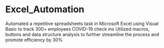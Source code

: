 # Excel_Automation
Automated a repetitive spreadsheets task in Microsoft Excel using Visual Basic to track 300+ employees COVID-19 check ins 
Utilized macros, buttons and data structure analysis to further streamline the process and promote efficiency by 30%
